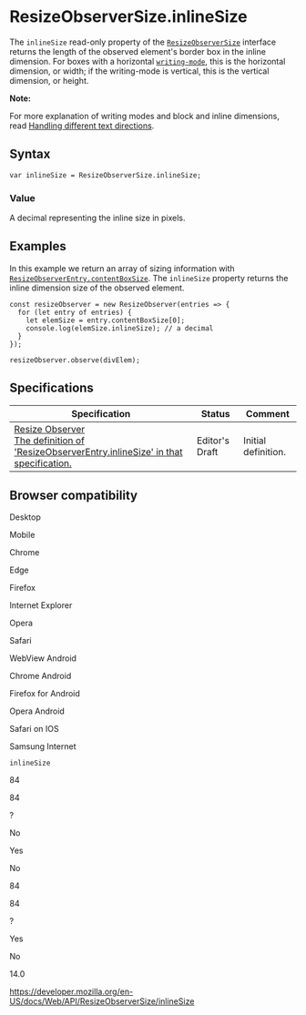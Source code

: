 ResizeObserverSize.inlineSize
=============================

The `inlineSize` read-only property of the [`ResizeObserverSize`](../resizeobserversize) interface returns the length of the observed element's border box in the inline dimension. For boxes with a horizontal [`writing-mode`](https://developer.mozilla.org/en-US/docs/Web/CSS/writing-mode), this is the horizontal dimension, or width; if the writing-mode is vertical, this is the vertical dimension, or height.

**Note:**

For more explanation of writing modes and block and inline dimensions, read [Handling different text directions](https://developer.mozilla.org/en-US/docs/Learn/CSS/Building_blocks/Handling_different_text_directions).

Syntax
------

    var inlineSize = ResizeObserverSize.inlineSize;

### Value

A decimal representing the inline size in pixels.

Examples
--------

In this example we return an array of sizing information with [`ResizeObserverEntry.contentBoxSize`](../resizeobserverentry/contentboxsize). The `inlineSize` property returns the inline dimension size of the observed element.

    const resizeObserver = new ResizeObserver(entries => {
      for (let entry of entries) {
        let elemSize = entry.contentBoxSize[0];
        console.log(elemSize.inlineSize); // a decimal
      }
    });

    resizeObserver.observe(divElem);

Specifications
--------------

<table><thead><tr class="header"><th>Specification</th><th>Status</th><th>Comment</th></tr></thead><tbody><tr class="odd"><td><a href="https://drafts.csswg.org/resize-observer/#dom-resizeobserversize-inlinesize">Resize Observer<br />
<span class="small">The definition of 'ResizeObserverEntry.inlineSize' in that specification.</span></a></td><td><span class="spec-ed">Editor's Draft</span></td><td>Initial definition.</td></tr></tbody></table>

Browser compatibility
---------------------

Desktop

Mobile

Chrome

Edge

Firefox

Internet Explorer

Opera

Safari

WebView Android

Chrome Android

Firefox for Android

Opera Android

Safari on IOS

Samsung Internet

`inlineSize`

84

84

?

No

Yes

No

84

84

?

Yes

No

14.0

<a href="https://developer.mozilla.org/en-US/docs/Web/API/ResizeObserverSize/inlineSize" class="_attribution-link">https://developer.mozilla.org/en-US/docs/Web/API/ResizeObserverSize/inlineSize</a>
